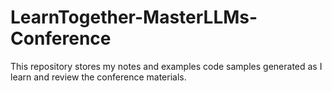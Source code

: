# LearnTogether-MasterLLMs-Conference
This repository stores my notes and examples code samples generated as I learn and review the conference materials. 
